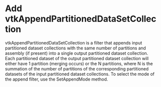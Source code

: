 # Add vtkAppendPartitionedDataSetCollection

vtkAppendPartitionedDataSetCollection is a filter that appends input partitioned dataset
collections with the same number of partitions and assembly (if present) into a single
output partitioned dataset collection. Each partitioned dataset of the output partitioned
dataset collection will either have 1 partition (merging occurs) or the N partitions,
where N is the summation of the number of partitions of the corresponding partitioned
datasets of the input partitioned dataset collections. To select the mode of the append filter,
use the SetAppendMode method.
